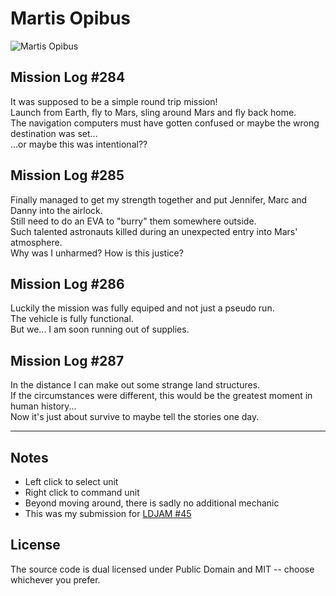 # Martis Opibus

![Martis Opibus](https://i.imgur.com/oOqlkK2.gif)

## Mission Log #284

It was supposed to be a simple round trip mission!  
Launch from Earth, fly to Mars, sling around Mars and fly back home.  
The navigation computers must have gotten confused or maybe the wrong destination was set...  
...or maybe this was intentional??

## Mission Log #285

Finally managed to get my strength together and put Jennifer, Marc and Danny into the airlock.  
Still need to do an EVA to "burry" them somewhere outside.  
Such talented astronauts killed during an unexpected entry into Mars' atmosphere.  
Why was I unharmed? How is this justice?

## Mission Log #286

Luckily the mission was fully equiped and not just a pseudo run.  
The vehicle is fully functional.  
But we... I am soon running out of supplies.

## Mission Log #287

In the distance I can make out some strange land structures.  
If the circumstances were different, this would be the greatest moment in human history...  
Now it's just about survive to maybe tell the stories one day.

----

## Notes

- Left click to select unit
- Right click to command unit
- Beyond moving around, there is sadly no additional mechanic
- This was my submission for [LDJAM #45](https://ldjam.com/events/ludum-dare/45)

## License

The source code is dual licensed under Public Domain and MIT -- choose whichever you prefer.